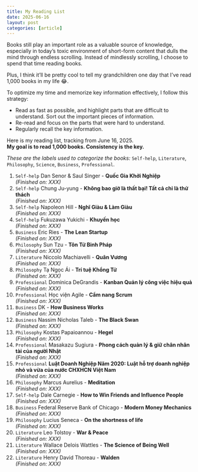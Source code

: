 ```yaml
---
title: My Reading List
date: 2025-06-16
layout: post
categories: [article]
---
```


Books still play an important role as a valuable source of knowledge, especially in today’s toxic environment of short-form content that dulls the mind through endless scrolling. Instead of mindlessly scrolling, I choose to spend that time reading books.  

Plus, I think it’ll be pretty cool to tell my grandchildren one day that I’ve read 1,000 books in my life 😂.

To optimize my time and memorize key information effectively, I follow this strategy:
- Read as fast as possible, and highlight parts that are difficult to understand. Sort out the important pieces of information.
- Re-read and focus on the parts that were hard to understand.
- Regularly recall the key information.

Here is my reading list, tracking from June 16, 2025.  
**My goal is to read 1,000 books. Consistency is the key.**

*These are the labels used to categorize the books:* `Self-help`, `Literature`, `Philosophy`, `Science`, `Business`, `Professional`.

1. `Self-help` Dan Senor & Saul Singer - **Quốc Gia Khởi Nghiệp**  
*(Finished on: XXX)*
1. `Self-help` Chung Ju-yung - **Không bao giờ là thất bại! Tất cả chỉ là thử thách**  
*(Finished on: XXX)*
1. `Self-help` Napoleon Hill - **Nghĩ Giàu & Làm Giàu**  
*(Finished on: XXX)*
1. `Self-help` Fukuzawa Yukichi - **Khuyến học**  
*(Finished on: XXX)*
1. `Business` Eric Ries - **The Lean Startup**  
*(Finished on: XXX)*
1. `Philosophy` Sun Tzu - **Tôn Tử Binh Pháp**  
*(Finished on: XXX)*
1. `Literature` Niccolo Machiavelli - **Quân Vương**  
*(Finished on: XXX)*
1. `Philosophy` Tạ Ngọc Ái - **Trí tuệ Khổng Tử**  
*(Finished on: XXX)*
1. `Professional` Dominica DeGrandis - **Kanban Quản lý công việc hiệu quả**  
*(Finished on: XXX)*
1.  `Professional` Học viện Agile - **Cẩm nang Scrum**  
*(Finished on: XXX)*
1.  `Business` DK - **How Business Works**  
*(Finished on: XXX)*
1.  `Business` Nassim Nicholas Taleb - **The Black Swan**  
*(Finished on: XXX)*
1.  `Philosophy` Kostas Papaioannou - **Hegel**  
*(Finished on: XXX)*
1.  `Professional` Masakazu Sugiura - **Phong cách quản lý & giữ chân nhân tài của người Nhật**  
*(Finished on: XXX)*
1.   `Professional` **Luật Doanh Nghiệp Năm 2020: Luật hỗ trợ doanh nghiệp nhỏ và vừa của nước CHXHCN Việt Nam**  
*(Finished on: XXX)*
1.  `Philosophy` Marcus Aurelius - **Meditation**  
*(Finished on: XXX)*
1.  `Self-help` Dale Carnegie - **How to Win Friends and Influence People**  
*(Finished on: XXX)*
1.  `Business` Federal Reserve Bank of Chicago - **Modern Money Mechanics**  
*(Finished on: XXX)*
1.  `Philosophy` Lucius Seneca - **On the shortness of life**  
*(Finished on: XXX)*
1.  `Literature` Leo Tolstoy - **War & Peace**  
*(Finished on: XXX)*
1.  `Literature` Wallace Delois Wattles - **The Science of Being Well**  
*(Finished on: XXX)*
1.  `Literature` Henry David Thoreau - **Walden**  
*(Finished on: XXX)*
